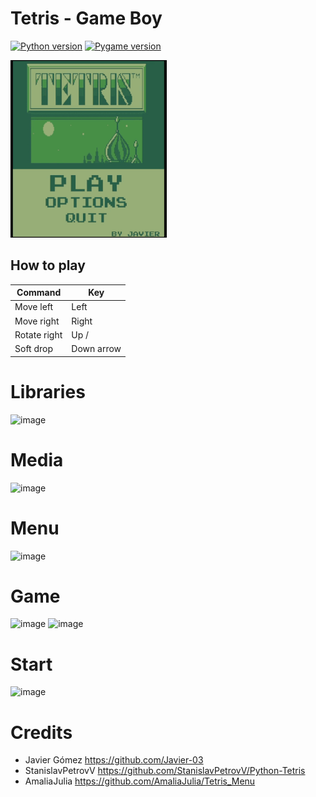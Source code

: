 Tetris - Game Boy
============

[![Python version](https://img.shields.io/badge/python-3.10.2-blue.svg)](https://www.python.org)
[![Pygame version](https://img.shields.io/badge/pygame-2.1.2-red.svg)](http://pygame.org)

<img src="img/1127.gif" width="250"> 
 
## How to play
| Command      | Key           |   
|--------------|---------------|
| Move left    | Left          |
| Move right   | Right         |
| Rotate right | Up /          |
| Soft drop    | Down arrow    |







# Libraries
![image](https://user-images.githubusercontent.com/95238615/204167337-d2852ff1-2e2c-4e54-8891-748cf7af2d9f.png)

# Media
![image](https://user-images.githubusercontent.com/95238615/204173738-aab787a8-953e-4055-b994-3a3ca2bcb482.png)


# Menu
![image](https://user-images.githubusercontent.com/95238615/204173513-fca9aea3-1d2a-4215-9392-8e71c08ab76e.png)

# Game
![image](https://user-images.githubusercontent.com/95238615/204189924-f054a031-56b8-439c-a86f-cdc03f958197.png)
![image](https://user-images.githubusercontent.com/95238615/204190545-33e84712-66d7-4ff5-95c0-5af58c2f9481.png)

# Start
![image](https://user-images.githubusercontent.com/95238615/204190620-71512251-4ef4-4def-8356-c7bb2afdd7c1.png)

# Credits
* Javier Gómez https://github.com/Javier-03
* StanislavPetrovV https://github.com/StanislavPetrovV/Python-Tetris
* AmaliaJulia https://github.com/AmaliaJulia/Tetris_Menu
